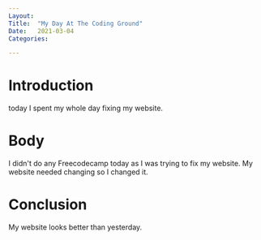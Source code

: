 ```yaml
---
Layout:
Title:	"My Day At The Coding Ground"
Date:	2021-03-04
Categories:

---
```


# Introduction

today I spent my whole day fixing my website.

# Body

I didn't do any Freecodecamp today as I was trying to fix my website.
My website needed changing so I changed it.

# Conclusion 

My website looks better than yesterday. 